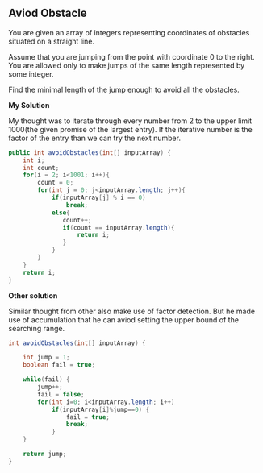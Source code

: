 ## Aviod Obstacle

You are given an array of integers representing coordinates of obstacles situated on a straight line.

Assume that you are jumping from the point with coordinate 0 to the right. You are allowed only to make jumps of the same length represented by some integer.

Find the minimal length of the jump enough to avoid all the obstacles.


**My Solution**

My thought was to iterate through every number from 2 to the upper limit 1000(the given promise of the largest entry). If the iterative number is the factor of the entry than we can try the next number.  

```java
public int avoidObstacles(int[] inputArray) {
    int i;
    int count;
    for(i = 2; i<1001; i++){
        count = 0;
        for(int j = 0; j<inputArray.length; j++){
            if(inputArray[j] % i == 0)
                break;
            else{
               count++;
               if(count == inputArray.length){
                   return i;
               }
            }
        }
    }
    return i;
}

```

**Other solution**

Similar thought from other also make use of factor detection. But he made use of accumulation that he can aviod setting the upper bound of the searching range.

```java
int avoidObstacles(int[] inputArray) {

    int jump = 1;
    boolean fail = true;

    while(fail) {
        jump++;
        fail = false;
        for(int i=0; i<inputArray.length; i++)
            if(inputArray[i]%jump==0) {
                fail = true;
                break;
            }
    }

    return jump;
}

```
